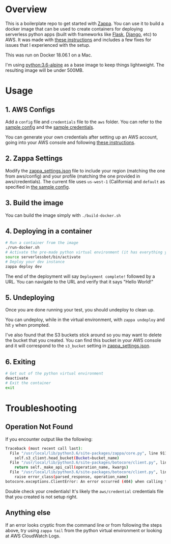 # Overview

This is a boilerplate repo to get started with [Zappa](https://github.com/Miserlou/Zappa). You can use it to build a docker image that can be used to create containers for deploying serverless python apps (built with frameworks like [Flask](http://flask.pocoo.org/), [Django](https://www.djangoproject.com/), etc) to AWS. It was made with [these instructions](https://hackernoon.com/deploy-a-serverless-flask-application-on-aws-lambda-d8ca58af42a4) and includes a few fixes for issues that I experienced with the setup.

This was run on Docker 18.06.1 on a Mac.

I'm using [python:3.6-alpine](https://github.com/docker-library/python/blob/0c0365d804c2ef4ee8edef652e6a39cdf461e3b2/3.6/alpine3.8/Dockerfile) as a base image to keep things lightweight. The resulting image will be under 500MB.

# Usage

## 1. AWS Configs

Add a `config` file and `credentials` file to the `aws` folder. You can refer to the [sample config](aws/sample_config) and the [sample credentials](aws/sample_credentials).

You can generate your own credentials after setting up an AWS account, going into your AWS console and following [these instructions](https://docs.aws.amazon.com/general/latest/gr/aws-sec-cred-types.html#access-keys-and-secret-access-keys).

## 2. Zappa Settings

Modify the [zappa_settings.json](zappa_settings.json) file to include your region (matching the one from aws/config) and your profile (matching the one provided in aws/credentials). The current file uses `us-west-1` (California) and `default` as specified in [the sample config](aws/sample_config).

## 3. Build the image

You can build the image simply with `./build-docker.sh`

## 4. Deploying in a container

```bash
# Run a container from the image
./run-docker.sh
# Activate the pre-made python virtual environment (it has everything you need installed)
source serverlessbot/bin/activate
# Deploy your dev instance
zappa deploy dev
```

The end of the deployment will say `Deployment complete!` followed by a URL. You can navigate to the URL and verify that it says "Hello World!"

## 5. Undeploying

Once you are done running your test, you should undeploy to clean up.

You can undeploy, while in the virtual environment, with `zappa undeploy` and hit `y` when prompted.

I've also found that the S3 buckets stick around so you may want to delete the bucket that you created. You can find this bucket in your AWS console and it will correspond to the `s3_bucket` setting in [zappa_settings.json](zappa_settings.json).

## 6. Exiting

```bash
# Get out of the python virtual environment
deactivate
# Exit the container
exit
```

# Troubleshooting

## Operation Not Found

If you encounter output like the following:
```bash
Traceback (most recent call last):
  File "/usr/local/lib/python3.6/site-packages/zappa/core.py", line 911, in upload_to_s3
    self.s3_client.head_bucket(Bucket=bucket_name)
  File "/usr/local/lib/python3.6/site-packages/botocore/client.py", line 320, in _api_call
    return self._make_api_call(operation_name, kwargs)
  File "/usr/local/lib/python3.6/site-packages/botocore/client.py", line 623, in _make_api_call
    raise error_class(parsed_response, operation_name)
botocore.exceptions.ClientError: An error occurred (404) when calling the HeadBucket operation: Not Found
```

Double check your credentials! It's likely the `aws/credential` credentials file that you created is not setup right.

## Anything else

If an error looks cryptic from the command line or from following the steps above, try using `zappa tail` from the python virtual environment or looking at AWS CloudWatch Logs.
